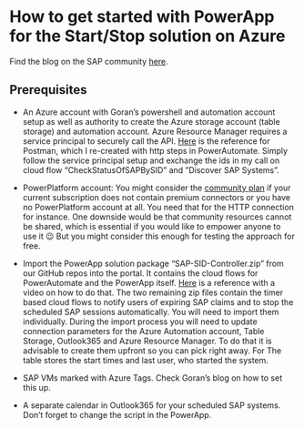 # How to get started with PowerApp for the Start/Stop solution on Azure

Find the blog on the SAP community [here](https://blogs.sap.com/2021/02/10/hey-sap-systems-my-powerapp-says-snooze-but-only-if-youre-ready-yet/).

## Prerequisites

- An Azure account with Goran’s powershell and automation account setup as well as authority to create the Azure storage account (table storage) and automation account. Azure Resource Manager requires a service principal to securely call the API. [Here](https://blog.jongallant.com/2017/11/azure-rest-apis-postman/) is the reference for Postman, which I re-created with http steps in PowerAutomate. Simply follow the service principal setup and exchange the ids in my call on cloud flow “CheckStatusOfSAPBySID” and ”Discover SAP Systems”.

- PowerPlatform account: You might consider the [community plan](https://powerapps.microsoft.com/de-de/communityplan/) if your current subscription does not contain premium connectors or you have no PowerPlatform account at all. You need that for the HTTP connection for instance. One downside would be that community resources cannot be shared, which is essential if you would like to empower anyone to use it 😉 But you might consider this enough for testing the approach for free.

- Import the PowerApp solution package “SAP-SID-Controller.zip” from our GitHub repos into the portal. It contains the cloud flows for PowerAutomate and the PowerApp itself. [Here](https://docs.microsoft.com/en-us/powerapps/maker/canvas-apps/export-import-app#importing-a-canvas-app-package) is a reference with a video on how to do that. The two remaining zip files contain the timer based cloud flows to notify users of expiring SAP claims and to stop the scheduled SAP sessions automatically. You will need to import them individually.
During the import process you will need to update connection parameters for the Azure Automation account, Table Storage, Outlook365 and Azure Resource Manager. To do that it is advisable to create them upfront so you can pick right away.
For The table stores the start times and last user, who started the system.

- SAP VMs marked with Azure Tags. Check Goran’s blog on how to set this up.

- A separate calendar in Outlook365 for your scheduled SAP systems. Don’t forget to change the script in the PowerApp.